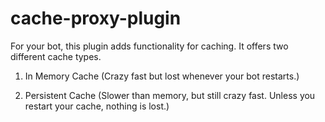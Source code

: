 # cache-proxy-plugin

For your bot, this plugin adds functionality for caching. It offers two different cache types.


1. In Memory Cache (Crazy fast but lost whenever your bot restarts.)

2. Persistent Cache (Slower than memory, but still crazy fast. Unless you restart your cache, nothing is lost.)

